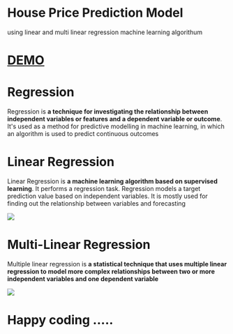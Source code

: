 # House Price Prediction Model

using linear and multi linear regression machine learning algorithum

# [DEMO](https://thenandan-house-price-prediction-machine-learning-mo-app-4zfbo7.streamlit.app/)

# Regression

Regression is **a technique for investigating the relationship between independent variables or features and a dependent variable or outcome**. It's used as a method for predictive modelling in machine learning, in which an algorithm is used to predict continuous outcomes

# Linear Regression

Linear Regression is **a machine learning algorithm based on supervised learning**. It performs a regression task. Regression models a target prediction value based on independent variables. It is mostly used for finding out the relationship between variables and forecasting

![](C:\Users\Nandan%20Srinivas\Documents\ShareX\Screenshots\2022-12\linear.gif)

# Multi-Linear Regression

Multiple linear regression is **a statistical technique that uses multiple linear regression to model more complex relationships between two or more independent variables and one dependent variable**

![](C:\Users\Nandan%20Srinivas\Documents\ShareX\Screenshots\2022-12\multi-linear.gif)

# Happy coding .....
